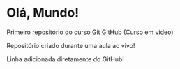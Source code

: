 # Olá, Mundo!
 Primeiro repositório do curso Git GitHub (Curso em vídeo)

Repositório criado durante uma aula ao vivo!

Linha adicionada diretamente do GitHub!
